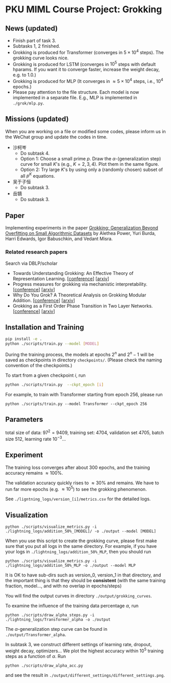 # PKU MIML Course Project: Grokking

## News (updated)
- Finish part of task 3.
- Subtasks 1, 2 finished.
- Grokking is produced for Transformer (converges in $5 \times 10^4$ steps). The grokking curve looks nice.
- Grokking is produced for LSTM (converges in $10^5$ steps with default hparams. If you want it to converge faster, increase the weight decay, e.g. to $1.0$.)
- Grokking is produced for MLP (It converges in $\approx 5 \times 10^4$ steps, i.e., $10^4$ epochs.)
- Please pay attention to the file structure. Each model is now implemented in a separate file. E.g., MLP is implemented in `./grok/mlp.py`.

## Missions (updated)
When you are working on a file or modified some codes, please inform us in the WeChat group and update the codes in time.
- 沙柯岑
  - Do subtask 4.
  - Option 1: Choose a small prime $p$. Draw the $\alpha$-(generalization step) curve for small $K$'s (e.g., $K = 2, 3, 4$). Plot them in the same figure.
  - Option 2: Try large $K$'s by using only a (randomly chosen) subset of all $p^K$ equations.
- 吴于子恒
  - Do subtask 3.
- 岳镝
  - Do subtask 3.

## Paper

Implementing experiments in the paper [Grokking: Generalization Beyond Overfitting on Small Algorithmic Datasets](https://arxiv.org/abs/2201.02177) by Alethea Power, Yuri Burda, Harri Edwards, Igor Babuschkin, and Vedant Misra.

### Related research papers
Search via DBLP/scholar
- Towards Understanding Grokking: An Effective Theory of Representation Learning. [[conference](http://papers.nips.cc/paper_files/paper/2022/hash/dfc310e81992d2e4cedc09ac47eff13e-Abstract-Conference.html)] [[arxiv](https://doi.org/10.48550/arXiv.2205.10343)]
- Progress measures for grokking via mechanistic interpretability. [[conference](https://openreview.net/forum?id=9XFSbDPmdW)] [[arxiv](https://doi.org/10.48550/arXiv.2301.05217)]
- Why Do You Grok? A Theoretical Analysis on Grokking Modular Addition. [[conference](https://openreview.net/forum?id=ad5I6No9G1)] [[arxiv](https://doi.org/10.48550/arXiv.2407.12332)]
- Grokking as a First Order Phase Transition in Two Layer Networks. [[conference](https://openreview.net/forum?id=3ROGsTX3IR)] [[arxiv](https://doi.org/10.48550/arXiv.2310.03789)]

## Installation and Training

```bash
pip install -e .
python ./scripts/train.py --model [MODEL]
```

During the training process, the models at epochs $2^n$ and $2^n-1$ will be saved as checkpoints in directory `checkpoints/`. (Please check the naming convention of the checkpoints.)

To start from a given checkpoint $i$, run
```bash
python ./scripts/train.py  --ckpt_epoch [i]
```

For example, to train with Transformer starting from epoch $256$, please run
```
python ./scripts/train.py --model Transformer --ckpt_epoch 256
```

## Parameters
total size of data: $97^2 = 9409$, training set: $4704$, validation set $4705$, batch size $512$, learning rate $10^{-3}$...

## Experiment
The training loss converges after about $300$ epochs, and the training accuracy remains $\approx 100\%$.

The validation accuracy quickly rises to $\approx 30\%$ and remains. We have to run far more epochs (e.g. $\approx 10^5$) to see the grokking phenomenon.

See `./ligntning_logs/version_[i]/metrics.csv` for the detailed logs.

## Visualization
```
python ./scripts/visualize_metrics.py -i ./lightning_logs/addition_50%_[MODEL]/ -o ./output --model [MODEL]
```
When you use this script to create the grokking curve, please first make sure that you put all logs in the same directory.
For example, if you have your logs in `./lightning_logs/addition_50%_MLP`, then you should run 
```
python ./scripts/visualize_metrics.py -i ./lightning_logs/addition_50%_MLP -o ./output --model MLP
```
It is OK to have sub-dirs such as version_0, version_1 in that directory, and the important thing is that they should be **consistent** (with the same training fraction, model..., and with no overlap in epochs/steps)

You will find the output curves in directory `./output/grokking_curves`.

To examine the influence of the training data percentage $\alpha$, run 
```
python ./scripts/draw_alpha_steps.py -i ./lightning_logs/Transformer_alpha -o ./output
```
The $\alpha$-generalization step curve can be found in `./output/Transformer_alpha`.

In subtask 3, we construct different settings of learning rate, dropout, weight decay, optimizers... 
We plot the highest accuracy within $10^5$ training steps as a function of $\alpha$.
Run
```
python ./scripts/draw_alpha_acc.py
```
and see the result in `./output/different_settings/different_settings.png`.